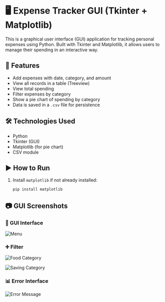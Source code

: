 # 🖥️ Expense Tracker GUI (Tkinter + Matplotlib)

This is a graphical user interface (GUI) application for tracking personal expenses using Python. Built with Tkinter and Matplotlib, it allows users to manage their spending in an interactive way.

## 📌 Features

- Add expenses with date, category, and amount
- View all records in a table (Treeview)
- View total spending
- Filter expenses by category
- Show a pie chart of spending by category
- Data is saved in a `.csv` file for persistence

## 🛠 Technologies Used

- Python
- Tkinter (GUI)
- Matplotlib (for pie chart)
- CSV module

## ▶ How to Run

1. Install `matplotlib` if not already installed:
   ```bash
   pip install matplotlib

## 📷 GUI Screenshots

### 📌 GUI Interface
![Menu](gui_interface.png)

### ➕ Filter 
![Food Category](gui_category_food.png)

![Saving Category](gui_category_saving.png)

### 📊  Error Interface
![Error Message](gui_error.png)
